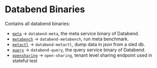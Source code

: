 # Databend Binaries

Contains all databend binaries:

- [`meta`](./meta/) -> `databend-meta`, the meta service binary of Databend.
- [`metabench`](./metabench/) -> `databend-metabench`, run meta benchmark.
- [`metactl`](./metactl/) -> `databend-metactl`, dump data in json from a sled db.
- [`query`](./query/) -> `databend-query`, the query service binary of Databend.
- [`opensharing`](./opensharing/) -> `open-sharing`, tenant level sharing endpoint used in stateful test
